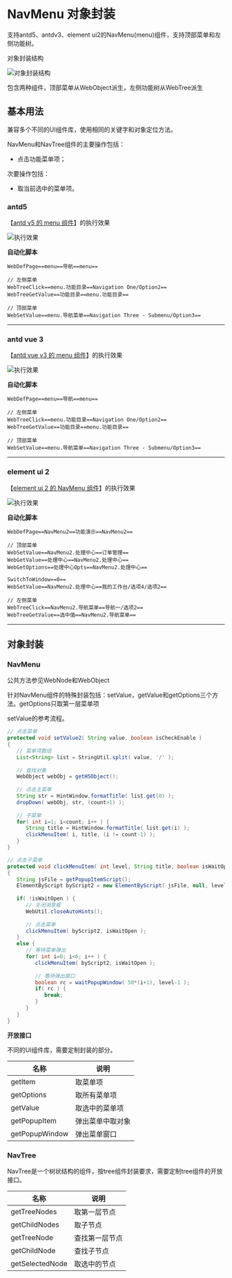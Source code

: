 # NavMenu 对象封装

支持antd5、antdv3、element ui2的NavMenu(menu)组件，支持顶部菜单和左侧功能树。

对象封装结构

![对象封装结构](./stuc.png "对象封装结构")

包含两种组件，顶部菜单从WebObject派生，左侧功能树从WebTree派生

## 基本用法

兼容多个不同的UI组件库，使用相同的关键字和对象定位方法。

NavMenu和NavTree组件的主要操作包括：
- 点击功能菜单项；

次要操作包括：
- 取当前选中的菜单项。

### antd5 

【[antd v5 的 menu 组件](https://ant-design.antgroup.com/components/menu-cn)】的执行效果

![执行效果](./antd.gif "执行效果")

**自动化脚本**
```
WebDefPage==menu==导航==menu==

// 左侧菜单
WebTreeClick==menu.功能目录==Navigation One/Option2==
WebTreeGetValue==功能目录==menu.功能目录==

// 顶部菜单
WebSetValue==menu.导航菜单==Navigation Three - Submenu/Option3==
```


***

### antd vue 3

【[antd vue v3 的 menu 组件](https://www.antdv.com/components/menu-cn)】的执行效果

![执行效果](./antdv.gif "执行效果")

**自动化脚本**
```
WebDefPage==menu==导航==menu==

// 左侧菜单
WebTreeClick==menu.功能目录==Navigation One/Option2==
WebTreeGetValue==功能目录==menu.功能目录==

// 顶部菜单
WebSetValue==menu.导航菜单==Navigation Three - Submenu/Option3==
```



***

### element ui 2

【[element ui 2 的 NavMenu 组件](https://element.eleme.cn/#/zh-CN/component/menu)】的执行效果

![执行效果](./eui.gif "执行效果")

**自动化脚本**
```
WebDefPage==NavMenu2==功能演示==NavMenu2==

// 顶部菜单
WebSetValue==NavMenu2.处理中心==订单管理==
WebGetValue==处理中心==NavMenu2.处理中心==
WebGetOptions==处理中心Opts==NavMenu2.处理中心==

SwitchToWindow==0==
WebSetValue==NavMenu2.处理中心==我的工作台/选项4/选项2==

// 左侧菜单
WebTreeClick==NavMenu2.导航菜单==导航一/选项2==
WebTreeGetValue==选中值==NavMenu2.导航菜单==
```

***

## 对象封装

### NavMenu

公共方法参见WebNode和WebObject

针对NavMenu组件的特殊封装包括：setValue，getValue和getOptions三个方法。getOptions只取第一层菜单项

setValue的参考流程。

```java
// 点击菜单
protected void setValue2( String value, boolean isCheckEnable )
{
   // 菜单项数组
   List<String> list = StringUtil.split( value, '/' );
   
   // 查找对象
   WebObject webObj = getH5Object();
   
   // 点击主菜单
   String str = HintWindow.formatTitle( list.get(0) );
   dropDown( webObj, str, (count>1) );
   
   // 子菜单
   for( int i=1; i<count; i++ ) {
      String title = HintWindow.formatTitle( list.get(i) );
      clickMenuItem( i, title, (i != count-1) );
   }
}

// 点击子菜单
protected void clickMenuItem( int level, String title, boolean isWaitOpen )
{
   String jsFile = getPopupItemScript();
   ElementByScript byScript2 = new ElementByScript( jsFile, null, level-1, title );
   
   if( !isWaitOpen ) {
      // 关闭消息框
      WebUtil.closeAutoHints();
      
      // 点击菜单
      clickMenuItem( byScript2, isWaitOpen );
   }
   else {
      // 等待菜单弹出
      for( int i=0; i<6; i++ ) {
         clickMenuItem( byScript2, isWaitOpen );
         
         // 等待弹出窗口
         boolean rc = waitPopupWindow( 50*(i+1), level-1 );
         if( rc ) {
            break;
         }
      }
   }
}
```

**开放接口**

不同的UI组件库，需要定制封装的部分。

| 名称 | 说明 |
| --- | --- |
| getItem | 取菜单项 |
| getOptions | 取所有菜单项 |
| getValue | 取选中的菜单项 |
| getPopupItem | 弹出菜单中取对象 |
| getPopupWindow | 弹出菜单窗口 |


### NavTree

NavTree是一个树状结构的组件，按tree组件封装要求，需要定制tree组件的开放接口。


| 名称 | 说明 |
| --- | --- |
| getTreeNodes | 取第一层节点 |
| getChildNodes | 取子节点 |
| getTreeNode | 查找第一层节点 |
| getChildNode | 查找子节点 |
| getSelectedNode | 取选中的节点 |



